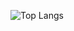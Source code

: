 ![Top Langs](https://github-readme-stats.vercel.app/api/top-langs/?username=zd247&theme=tokyonight)



